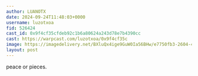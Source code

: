 ```yaml
---
author: LUANOTX
date: 2024-09-24T11:48:03+0000
username: luzotxoa
fid: 526424
cast_id: 0x9f4cf35cfdeb92c1b6a80624a243d78e7b4390cc
cast: https://warpcast.com/luzotxoa/0x9f4cf35c
image: https://imagedelivery.net/BXluQx4ige9GuW0Ia56BHw/e7750fb3-2604-46ea-0f6e-26be5cc61f00/original
layout: post
---
```

peace or pieces.  

<img src='https://imagedelivery.net/BXluQx4ige9GuW0Ia56BHw/e7750fb3-2604-46ea-0f6e-26be5cc61f00/original' alt='' referrerpolicy='no-referrer'/>